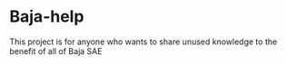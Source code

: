 # Baja-help
This project is for anyone who wants to share unused knowledge to the benefit of all of Baja SAE
